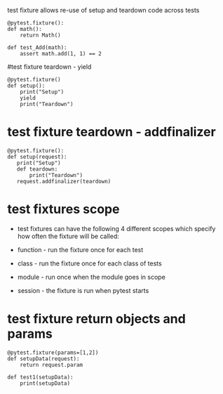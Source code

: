 test fixture allows re-use of setup and teardown code across tests

```
@pytest.fixture():
def math():
    return Math()
```

```
def test_Add(math):
    assert math.add(1, 1) == 2
```

#test fixture teardown - yield

```
@pytest.fixture()
def setup():
    print("Setup")
    yield
    print("Teardown")
```

# test fixture teardown - addfinalizer

```
@pytest.fixture():
def setup(request):
   print("Setup")
   def teardown:
       print("Teardown")
   request.addfinalizer(teardown)
```

# test fixtures scope

- test fixtures can have the following 4 different scopes which specify how often the fixture will be called:

- function - run the fixture once for each test

- class - run the fixture once for each class of tests

- module - run once when the module goes in scope

- session - the fixture is run when pytest starts

# test fixture return objects and params

```
@pytest.fixture(params=[1,2])
def setupData(request):
    return request.param
```

```
def test1(setupData):
    print(setupData)
```